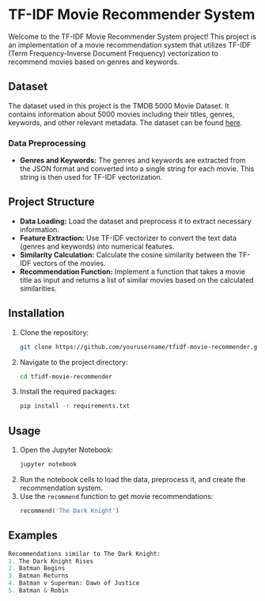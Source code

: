 # TF-IDF Movie Recommender System

Welcome to the TF-IDF Movie Recommender System project! This project is an implementation of a movie recommendation system that utilizes TF-IDF (Term Frequency-Inverse Document Frequency) vectorization to recommend movies based on genres and keywords.

## Dataset

The dataset used in this project is the TMDB 5000 Movie Dataset. It contains information about 5000 movies including their titles, genres, keywords, and other relevant metadata. The dataset can be found [here](https://www.kaggle.com/tmdb/tmdb-movie-metadata).

### Data Preprocessing

- **Genres and Keywords:** The genres and keywords are extracted from the JSON format and converted into a single string for each movie. This string is then used for TF-IDF vectorization.

## Project Structure

- **Data Loading:** Load the dataset and preprocess it to extract necessary information.
- **Feature Extraction:** Use TF-IDF vectorizer to convert the text data (genres and keywords) into numerical features.
- **Similarity Calculation:** Calculate the cosine similarity between the TF-IDF vectors of the movies.
- **Recommendation Function:** Implement a function that takes a movie title as input and returns a list of similar movies based on the calculated similarities.

## Installation

1. Clone the repository:
    ```bash
    git clone https://github.com/yourusername/tfidf-movie-recommender.git
    ```
2. Navigate to the project directory:
    ```bash
    cd tfidf-movie-recommender
    ```
3. Install the required packages:
    ```bash
    pip install -r requirements.txt
    ```

## Usage

1. Open the Jupyter Notebook:
    ```bash
    jupyter notebook
    ```
2. Run the notebook cells to load the data, preprocess it, and create the recommendation system.
3. Use the `recommend` function to get movie recommendations:
    ```python
    recommend('The Dark Knight')
    ```

## Examples

```python
Recommendations similar to The Dark Knight:
1. The Dark Knight Rises
2. Batman Begins
3. Batman Returns
4. Batman v Superman: Dawn of Justice
5. Batman & Robin
